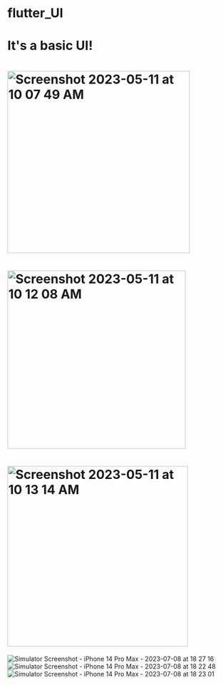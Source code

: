# flutter_UI
# It's a basic UI!
# <img width="409" alt="Screenshot 2023-05-11 at 10 07 49 AM" src="https://github.com/Vinayakg09/flutter_UI/assets/73844224/afa68563-4c44-432b-b4c4-d2f1edd066d1">
# <img width="400" alt="Screenshot 2023-05-11 at 10 12 08 AM" src="https://github.com/Vinayakg09/flutter_UI/assets/73844224/9dd7a763-95fb-42bd-a73a-1acffdcf6201">
# <img width="405" alt="Screenshot 2023-05-11 at 10 13 14 AM" src="https://github.com/Vinayakg09/flutter_UI/assets/73844224/61254daa-e336-4b87-93fb-4c4530ccee7e">

![Simulator Screenshot - iPhone 14 Pro Max - 2023-07-08 at 18 27 16](https://github.com/Vinayakg09/flutter_UI/assets/73844224/61254daa-e336-4b87-93fb-4c4530ccee7e)
![Simulator Screenshot - iPhone 14 Pro Max - 2023-07-08 at 18 22 48](https://github.com/Vinayakg09/flutter_UI/assets/73844224/2cd80467-fa42-4da6-85ae-d911f163c842)
![Simulator Screenshot - iPhone 14 Pro Max - 2023-07-08 at 18 23 01](https://github.com/Vinayakg09/flutter_UI/assets/73844224/6445c20d-683f-4eed-972c-bfec48f55abc)
